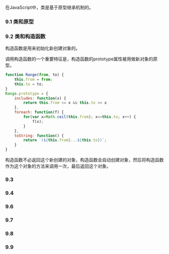 在JavaScript中，类是基于原型继承机制的。

### 9.1 类和原型
 
### 9.2 类和构造函数
构造函数是用来初始化新创建对象的。

调用构造函数的一个重要特征是，构造函数的prototype属性被用做新对象的原型。

```js
function Range(from, to) {
    this.from = from;
    this.to = to;
}
Range.prototype = {
    includes: function(x) {
        return this.from <= x && this.to >= x
    },
    foreach: function(f) {
        for(var x=Math.ceil(this.from); x<=this.to; x++) {
            f(x);
        }
    },
    toString: function() {
        return `(${this.from}...${this.to})`;
    }
}
```

构造函数不必返回这个新创建的对象，构造函数会自动创建对象，然后将构造函数作为这个对象的方法来调用一次，最后返回这个对象。

### 9.3 
### 9.4 
### 9.6 
### 9.7 
### 9.8 
### 9.9